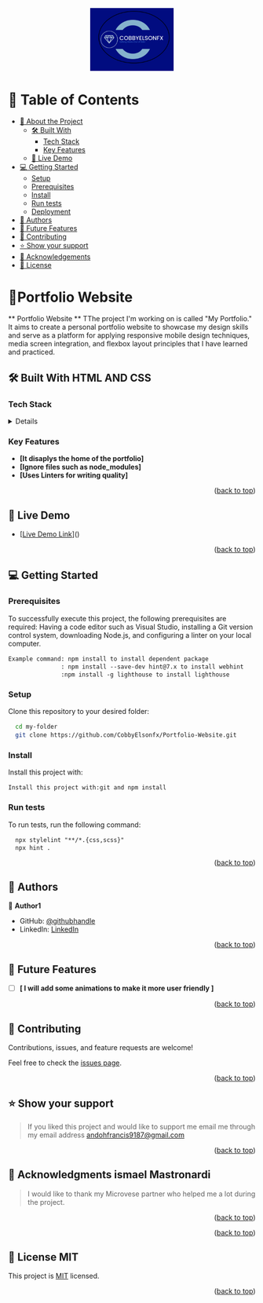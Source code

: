 
<div align="center">
  <img src="./assets/mylogo.png" alt="logo" width="170"  height="auto" />
  <br/>


</div>


# 📗 Table of Contents

- [📖 About the Project](#about-project)
  - [🛠 Built With](#built-with)
    - [Tech Stack](#tech-stack)
    - [Key Features](#key-features)
  - [🚀 Live Demo](#live-demo)
- [💻 Getting Started](#getting-started)
  - [Setup](#setup)
  - [Prerequisites](#prerequisites)
  - [Install](#install)
  - [Run tests](#run-tests)
  - [Deployment](#deployment)
- [👥 Authors](#authors)
- [🔭 Future Features](#future-features)
- [🤝 Contributing](#contributing)
- [⭐️ Show your support](#support)
- [🙏 Acknowledgements](#acknowledgements)
- [📝 License](#license)


# 📖Portfolio Website <a name="about-project"></a>

> 

** Portfolio Website ** TThe project I'm working on is called "My Portfolio." It aims to create a personal portfolio website to showcase my design skills and serve as a platform for applying responsive mobile design techniques, media screen integration, and flexbox layout principles that I have learned and practiced.

## 🛠 Built With <a name="built-with">HTML AND CSS</a>

### Tech Stack <a name="tech-stack"></a>



<details>
  <ul>
    <li><a href="./index.html">HTML</a></li>
  </ul>
  <ul>
    <li><a href="./style.css">CSS</a></li>
  </ul>
</details>





### Key Features <a name="key-features"></a>

> 

- **[It  disaplys the home of the portfolio]**
- **[Ignore files such as node_modules]**
- **[Uses Linters for writing quality]**

<p align="right">(<a href="#readme-top">back to top</a>)</p>

<!-- LIVE DEMO -->

## 🚀 Live Demo <a name="live-demo"></a>

> 


- [[Live Demo Link](https://cobbyelsonfx.github.io/Portfolio-Website/)]()

<p align="right">(<a href="#readme-top">back to top</a>)</p>

<!-- GETTING STARTED -->

## 💻 Getting Started <a name="getting-started"></a>

> 

### Prerequisites

To successfully execute this project, the following prerequisites are required: Having a code editor such as Visual Studio, installing a Git version control system, downloading Node.js, and configuring a linter on your local computer.

```
Example command: npm install to install dependent package
               : npm install --save-dev hint@7.x to install webhint
               :npm install -g lighthouse to install lighthouse

```

### Setup

Clone this repository to your desired folder:


```sh
  cd my-folder
  git clone https://github.com/CobbyElsonfx/Portfolio-Website.git
```

### Install

Install this project with:


``` 
Install this project with:git and npm install
```



### Run tests

To run tests, run the following command:

```
  npx stylelint "**/*.{css,scss}"
  npx hint .
```

<p align="right">(<a href="#readme-top">back to top</a>)</p>


## 👥 Authors <a name="authors"></a>

> 

👤 **Author1**

- GitHub: [@githubhandle](https://github.com/CobbyElsonfx)
- LinkedIn: [LinkedIn](https://www.linkedin.com/in/andoh-francis-133aa7245/)


<p align="right">(<a href="#readme-top">back to top</a>)</p>


## 🔭 Future Features <a name="future-features"></a>

> 

- [ ] **[ I will add some animations to make it more user friendly ]**


<p align="right">(<a href="#readme-top">back to top</a>)</p>


## 🤝 Contributing <a name="contributing"></a>

Contributions, issues, and feature requests are welcome!

Feel free to check the [issues page](../../issues/).

<p align="right">(<a href="#readme-top">back to top</a>)</p>


## ⭐️ Show your support <a name="support"></a>

> If you liked this project and would like to support me email me through my email address andohfrancis9187@gmail.com

<p align="right">(<a href="#readme-top">back to top</a>)</p>


## 🙏 Acknowledgments <a name="acknowledgements">ismael Mastronardi</a>

> I would like to thank my Microvese partner who helped me a lot during the project.
<p align="right">(<a href="#readme-top">back to top</a>)</p>




<p align="right">(<a href="#readme-top">back to top</a>)</p>


## 📝 License <a name="license">MIT</a>

This project is [MIT](./MIT.md) licensed.

<p align="right">(<a href="#readme-top">back to top</a>)</p>
